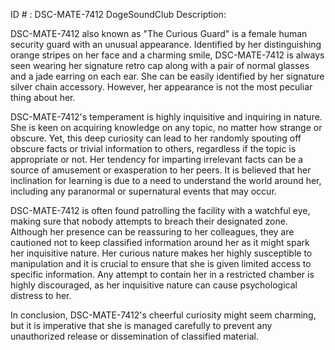 ID # : DSC-MATE-7412
DogeSoundClub Description:

DSC-MATE-7412 also known as "The Curious Guard" is a female human security guard with an unusual appearance. Identified by her distinguishing orange stripes on her face and a charming smile, DSC-MATE-7412 is always seen wearing her signature retro cap along with a pair of normal glasses and a jade earring on each ear. She can be easily identified by her signature silver chain accessory. However, her appearance is not the most peculiar thing about her. 

DSC-MATE-7412's temperament is highly inquisitive and inquiring in nature. She is keen on acquiring knowledge on any topic, no matter how strange or obscure. Yet, this deep curiosity can lead to her randomly spouting off obscure facts or trivial information to others, regardless if the topic is appropriate or not. Her tendency for imparting irrelevant facts can be a source of amusement or exasperation to her peers. It is believed that her inclination for learning is due to a need to understand the world around her, including any paranormal or supernatural events that may occur. 

DSC-MATE-7412 is often found patrolling the facility with a watchful eye, making sure that nobody attempts to breach their designated zone. Although her presence can be reassuring to her colleagues, they are cautioned not to keep classified information around her as it might spark her inquisitive nature. Her curious nature makes her highly susceptible to manipulation and it is crucial to ensure that she is given limited access to specific information. Any attempt to contain her in a restricted chamber is highly discouraged, as her inquisitive nature can cause psychological distress to her. 

In conclusion, DSC-MATE-7412's cheerful curiosity might seem charming, but it is imperative that she is managed carefully to prevent any unauthorized release or dissemination of classified material.